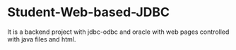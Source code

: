 # Student-Web-based-JDBC

It is a backend project with jdbc-odbc and oracle with web pages controlled with java files and html.
